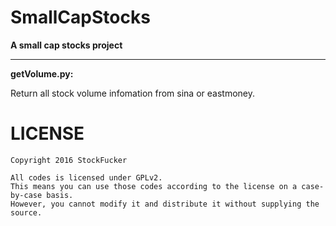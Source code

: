 SmallCapStocks
==========
**A small cap stocks project**                 
_________________
    
**getVolume.py:**                     
         
Return all stock volume infomation from sina or eastmoney.    


LICENSE       
============
               
    Copyright 2016 StockFucker            
    
    All codes is licensed under GPLv2.             
    This means you can use those codes according to the license on a case-by-case basis.         
    However, you cannot modify it and distribute it without supplying the source.                
